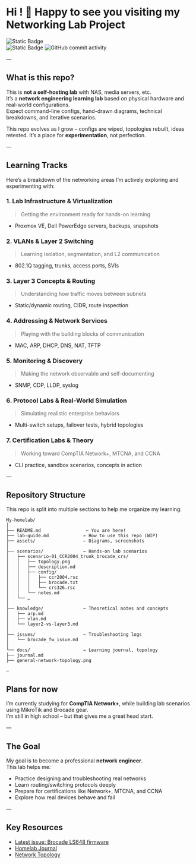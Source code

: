 

# Hi ! 👋 Happy to see you visiting my Networking Lab Project

![Static Badge](https://img.shields.io/badge/LAN_speed-Nan-%237ef728?style=for-the-badge)  
![Static Badge](https://img.shields.io/badge/Networking-%233449eb?style=for-the-badge)
![GitHub commit activity](https://img.shields.io/github/commit-activity/t/AndreansxTech/Homelab-2025?style=for-the-badge&logo=github)

—

## What is this repo?

This is **not a self-hosting lab** with NAS, media servers, etc.  
It’s a **network engineering learning lab** based on physical hardware and real-world configurations.  
Expect command-line configs, hand-drawn diagrams, technical breakdowns, and iterative scenarios.

This repo evolves as I grow – configs are wiped, topologies rebuilt, ideas retested. It’s a place for **experimentation**, not perfection.

—

## Learning Tracks

Here’s a breakdown of the networking areas I’m actively exploring and experimenting with:

### 1. Lab Infrastructure & Virtualization
> Getting the environment ready for hands-on learning

- Proxmox VE, Dell PowerEdge servers, backups, snapshots

### 2. VLANs & Layer 2 Switching
> Learning isolation, segmentation, and L2 communication

- 802.1Q tagging, trunks, access ports, SVIs

### 3. Layer 3 Concepts & Routing
> Understanding how traffic moves between subnets

- Static/dynamic routing, CIDR, route inspection

### 4. Addressing & Network Services
> Playing with the building blocks of communication

- MAC, ARP, DHCP, DNS, NAT, TFTP

### 5. Monitoring & Discovery
> Making the network observable and self-documenting

- SNMP, CDP, LLDP, syslog

### 6. Protocol Labs & Real-World Simulation
> Simulating realistic enterprise behaviors

- Multi-switch setups, failover tests, hybrid topologies

### 7. Certification Labs & Theory
> Working toward CompTIA Network+, MTCNA, and CCNA

- CLI practice, sandbox scenarios, concepts in action

—

## Repository Structure

This repo is split into multiple sections to help me organize my learning:
  
```
My-homelab/
│
├── README.md                 ← You are here!
├── lab-guide.md             ← How to use this repo (WIP)
├── assets/                  ← Diagrams, screenshots
│
├── scenarios/               ← Hands-on lab scenarios
│   ├── scenario-01_CCR2004_trunk_brocade_crs/
│   │   ├── topology.png
│   │   ├── description.md
│   │   ├── config/
│   │   │   ├── ccr2004.rsc
│   │   │   ├── brocade.txt
│   │   │   └── crs326.rsc
│   │   └── notes.md
│   └── …
│
├── knowledge/               ← Theoretical notes and concepts
│   ├── arp.md
│   ├── vlan.md
│   └── layer2-vs-layer3.md
│
├── issues/                  ← Troubleshooting logs
│   └── brocade_fw_issue.md
│
└── docs/                    ← Learning journal, topology
├── journal.md
├── general-network-topology.png

—
```

## Plans for now

I’m currently studying for **CompTIA Network+**, while building lab scenarios using MikroTik and Brocade gear.  
I’m still in high school – but that gives me a great head start.

—

## The Goal

My goal is to become a professional **network engineer**.  
This lab helps me:

* Practice designing and troubleshooting real networks  
* Learn routing/switching protocols deeply  
* Prepare for certifications like Network+, MTCNA, and CCNA  
* Explore how real devices behave and fail

—

## Key Resources

* [Latest issue: Brocade LS648 firmware](https://github.com/AndreansxTech/My-Homelab/blob/main/issues@homelab/Brocade-FLS648-firmware-issue/overwiew.md)  
* [Homelab Journal](https://github.com/AndreansxTech/My-homelab/blob/main/docs/journal.md)  
* [Network Topology](https://github.com/AndreansxTech/My-homelab/blob/main/docs/general-network-topology.png)

